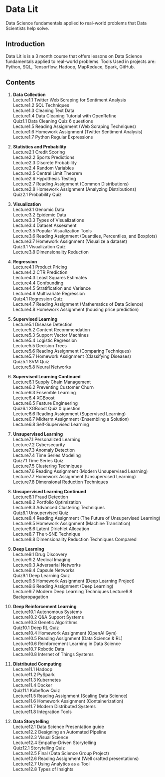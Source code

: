 # Data Lit

Data Science fundamentals applied to real-world problems that Data Scientists help solve.


## Introduction

Data Lit is is a 3 month course that offers lessons on Data Science fundamentals applied to real-world problems. Tools Used in projects are: Python, SQL, Tensorflow, Hadoop, MapReduce, Spark, GitHub.


## Contents

1. **Data Collection** \
  Lecture1.1 Twitter Web Scraping for Sentiment Analysis \
  Lecture1.2 SQL Techniques \
  Lecture1.3 Cleaning Text Data \
  Lecture1.4 Data Cleaning Tutorial with OpenRefine \
  Quiz1.1 Data Cleaning Quiz 6 questions \
  Lecture1.5 Reading Assignment (Web Scraping Techniques) \
  Lecture1.6 Homework Assignment (Twitter Sentiment Analysis) \
  Lecture1.7 Python Regular Expressions
  
2. **Statistics and Probability** \
  Lecture2.1 Credit Scoring \
  Lecture2.2 Sports Predictions \
  Lecture2.3 Discrete Probability \
  Lecture2.4 Random Variables \
  Lecture2.5 Central Limit Theorem \
  Lecture2.6 Hypothesis Testing \
  Lecture2.7 Reading Assignment (Common Distributions) \
  Lecture2.8 Homework Assignment (Analyzing Distributions) \
  Quiz2.1 Probability Quiz

3. **Visualization** \
  Lecture3.1 Genomic Data \
  Lecture3.2 Epidemic Data \
  Lecture3.3 Types of Visualizations \
  Lecture3.4 Dataset Assesment \
  Lecture3.5 Popular Visualization Tools \
  Lecture3.6 Reading Assignment (Quantiles, Percentiles, and Boxplots) \
  Lecture3.7 Homework Assignment (Visualize a dataset) \
  Quiz3.1 Visualization Quiz \
  Lecture3.8 Dimensionality Reduction

4. **Regression** \
  Lecture4.1 Product Pricing \
  Lecture4.2 CTR Prediction \
  Lecture4.3 Least Squares Estimates \
  Lecture4.4 Confounding \
  Lecture4.5 Stratification and Variance \
  Lecture4.6 Multivariate Regression \
  Quiz4.1 Regression Quiz \
  Lecture4.7 Reading Assignment (Mathematics of Data Science) \
  Lecture4.8 Homework Assignment (housing price prediction)

5. **Supervised Learning** \
  Lecture5.1 Disease Detection \
  Lecture5.2 Content Recommendation \
  Lecture5.3 Support Vector Machines \
  Lecture5.4 Logistic Regression \
  Lecture5.5 Decision Trees \
  Lecture5.6 Reading Assignment (Comparing Techniques) \
  Lecture5.7 Homework Assignment (Classifying Diseases) \
  Quiz5.1 SVM Quiz \
  Lecture5.8 Neural Networks

6. **Supervised Learning Continued** \
  Lecture6.1 Supply Chain Management \
  Lecture6.2 Preventing Customer Churn \
  Lecture6.3 Ensemble Learning \
  Lecture6.4 XGBoost \
  Lecture6.5 Feature Engineering \
  Quiz6.1 XGBoost Quiz 0 question \
  Lecture6.6 Reading Assignment (Supervised Learning) \
  Lecture6.7 Midterm Assignment (Ensembling a Solution) \
  Lecture6.8 Self-Supervised Learning

7. **Unsupervised Learning** \
  Lecture7.1 Personalized Learning \
  Lecture7.2 Cybersecurity \
  Lecture7.3 Anomaly Detection \
  Lecture7.4 Time Series Modeling \
  Quiz7.1 Time Series Quiz \
  Lecture7.5 Clustering Techniques \
  Lecture7.6 Reading Assignment (Modern Unsupervised Learning) \
  Lecture7.7 Homework Assignment (Unsupervised Learning) \
  Lecture7.8 Dimensional Reduction Techniques

8. **Unsupervised Learning Continued** \
  Lecture8.1 Fraud Detection \
  Lecture8.2 Portfolio Optimization \
  Lecture8.3 Advanced Clustering Techniques \
  Quiz8.1 Unsupervised Quiz \
  Lecture8.4 Reading Assignment (The Future of Unsupervised Learning) \
  Lecture8.5 Homework Assignment (Machine Translation) \
  Lecture8.6 Latent Dirichlet Allocation \
  Lecture8.7 The t-SNE Technique \
  Lecture8.8 Dimensionality Reduction Techniques Compared

9. **Deep Learning** \
  Lecture9.1 Drug Discovery \
  Lecture9.2 Medical Imaging \
  Lecture9.3 Adversarial Networks \
  Lecture9.4 Capsule Networks \
  Quiz9.1 Deep Learning Quiz \
  Lecture9.5 Homework Assignment (Deep Learning Project) \
  Lecture9.6 Reading Assignment (Deep Learning) \
  Lecture9.7 Modern Deep Learning Techniques
  Lecture9.8 Backpropagation

10. **Deep Reinforcement Learning** \
  Lecture10.1 Autonomous Systems \
  Lecture10.2 Q&A Support Systems \
  Lecture10.3 Genetic Algorithms \
  Quiz10.1 Deep RL Quiz \
  Lecture10.4 Homework Assignment (OpenAI Gym) \
  Lecture10.5 Reading Assignment (Data Science & RL) \
  Lecture10.6 Reinforcement Learning in Data Science \
  Lecture10.7 Robotic Data \
  Lecture10.8 Internet of Things Systems

11. **Distributed Computing** \
  Lecture11.1 Hadoop \
  Lecture11.2 PySpark \
  Lecture11.3 Kubernetes \
  Lecture11.4 Docker \
  Quiz11.1 Kubeflow Quiz \
  Lecture11.5 Reading Assignment (Scaling Data Science) \
  Lecture11.6 Homework Assignment (Containerization) \
  Lecture11.7 Modern Distributed Systems \
  Lecture11.8 Integration Tools

12. **Data Storytelling** \
Lecture12.1 Data Science Presentation guide \
Lecture12.2 Designing an Automated Pipeline \
Lecture12.3 Visual Science \
Lecture12.4 Empathy-Driven Storytelling \
Quiz12.1 Storytelling Quiz \
Lecture12.5 Final (Data Science Group Project) \
Lecture12.6 Reading Assignment (Well crafted presentations) \
Lecture12.7 Using Analytics as a Tool \
Lecture12.8 Types of Insights
